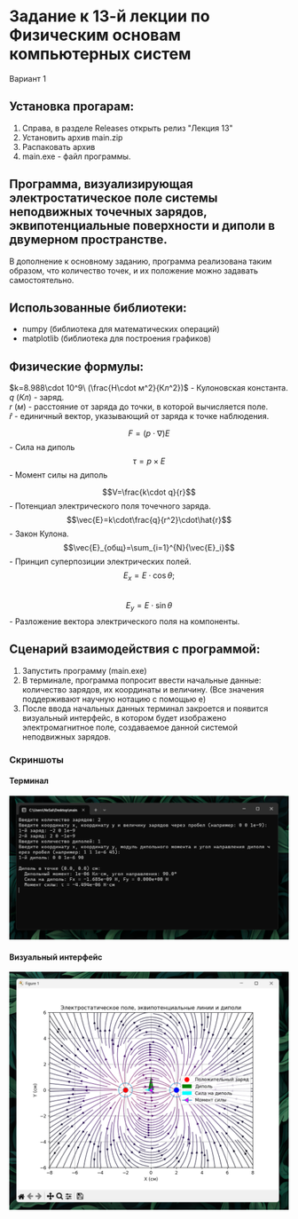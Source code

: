 ﻿# Задание к 13-й лекции по Физическим основам компьютерных систем

Вариант 1

## Установка прогарам:

1. Справа, в разделе Releases открыть релиз "Лекция 13"
2. Установить архив main.zip
3. Распаковать архив
4. main.exe - файл программы.

## Программа, визуализирующая электростатическое поле системы неподвижных точечных зарядов, эквипотенциальные поверхности и диполи в двумерном пространстве.

В дополнение к основному заданию, программа реализована таким образом, что количество точек, и их положение можно задавать самостоятельно.

## Использованные библиотеки:

- numpy (библиотека для математических операций)
- matplotlib (библиотека для построения графиков)

## Физические формулы:

$k=8.988\cdot 10^9\ (\frac{Н\cdot м^2}{Кл^2})$ - Кулоновская константа.  
$q\ (Кл)$ - заряд.  
$r\ (м)$ - расстояние от заряда до точки, в которой вычисляется поле.  
$\hat{r}$ - единичный вектор, указывающий от заряда к точке наблюдения.

$$F = (p\cdot\nabla) E$$ - Сила на диполь
$$\tau=p×E$$ - Момент силы на диполь

$$V=\frac{k\cdot q}{r}$$ - Потенциал электрического поля точечного заряда.
$$\vec{E}=k\cdot\frac{q}{r^2}\cdot\hat{r}$$ - Закон Кулона.  
$$\vec{E}_{общ}=\sum_{i=1}^{N}{\vec{E}_i}$$ - Принцип суперпозиции электрических полей.  
$$E_x=E\cdot\cos{\theta};$$  
$$E_y=E\cdot\sin{\theta}$$ - Разложение вектора электрического поля на компоненты.  

## Сценарий взаимодействия с программой:

1. Запустить программу (main.exe)
2. В терминале, программа попросит ввести начальные данные: количество зарядов, их координаты и величину. (Все значения поддерживают научную нотацию с помощью e)
3. После ввода начальных данных терминал закроется и появится визуальный интерфейс, в котором будет изображено электромагнитное поле, создаваемое данной системой неподвижных зарядов.

### Скриншоты

#### Терминал

![term](images/terminal.png)

#### Визуальный интерфейс

![vis](images/visual.png)
